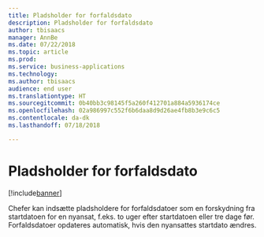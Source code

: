 ```yaml
---
title: Pladsholder for forfaldsdato
description: Pladsholder for forfaldsdato
author: tbisaacs
manager: AnnBe
ms.date: 07/22/2018
ms.topic: article
ms.prod: 
ms.service: business-applications
ms.technology: 
ms.author: tbisaacs
audience: end user
ms.translationtype: HT
ms.sourcegitcommit: 0b40bb3c98145f5a260f412701a884a5936174ce
ms.openlocfilehash: 02a986997c552f6b6daa8d9d26ae4fb8b3e9c6c5
ms.contentlocale: da-dk
ms.lasthandoff: 07/18/2018

---
```


#  <a name="due-date-placeholders"></a>Pladsholder for forfaldsdato

[!include[banner](../../../includes/banner.md)]

Chefer kan indsætte pladsholdere for forfaldsdatoer som en forskydning fra startdatoen for en nyansat, f.eks. to uger efter startdatoen eller tre dage før. Forfaldsdatoer opdateres automatisk, hvis den nyansattes startdato ændres.

